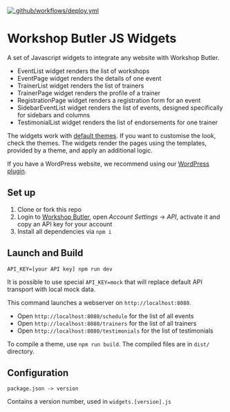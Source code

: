 [![.github/workflows/deploy.yml](https://github.com/workshopbutler/js-widgets/actions/workflows/deploy.yml/badge.svg)](https://github.com/workshopbutler/js-widgets/actions/workflows/deploy.yml)

# Workshop Butler JS Widgets

A set of Javascript widgets to integrate any website with Workshop Butler.

* EventList widget renders the list of workshops
* EventPage widget renders the details of one event
* TrainerList widget renders the list of trainers
* TrainerPage widget renders the profile of a trainer
* RegistrationPage widget renders a registration form for an event
* SidebarEventList widget renders the list of events, designed specifically for sidebars and columns
* TestimonialList widget renders the list of endorsements for one trainer

The widgets work with [default themes](https://workshopbutler.com/developers/themes/). If you want to customise
the look, check the themes. The widgets render the pages using the templates, provided by a theme, and
apply an additional logic.

If you have a WordPress website, we recommend using our [WordPress plugin](https://github.com/workshopbutler/wordpress-plugin).

## Set up
1. Clone or fork this repo
2. Login to [Workshop Butler](https://workshopbutler.com), open *Account Settings* -> *API*, activate it and
copy an API key for your account
3. Install all dependencies via `npm i`

## Launch and Build
`API_KEY=[your API key] npm run dev`

It is possible to use special `API_KEY=mock` that will replace default API transport with local mock data.

This command launches a webserver on `http://localhost:8080`.

* Open `http://localhost:8080/schedule` for the list of all events
* Open `http://localhost:8080/trainers` for the list of all trainers
* Open `http://localhost:8080/testimonials` for the list of testimonials

To compile a theme, use `npm run build`. The compiled files are in `dist/` directory.

## Configuration
`package.json -> version`

Contains a version number, used in `widgets.[version].js`
